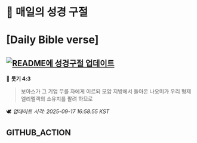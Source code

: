 # 🙏 매일의 성경 구절
# [Daily Bible verse]
## [![README에 성경구절 업데이트](https://github.com/DONGSUKA/first_test/actions/workflows/update-readme-bible.yml/badge.svg)](https://github.com/DONGSUKA/first_test/actions/workflows/update-readme-bible.yml)
<!-- START_BIBLE_VERSE -->
📖 **룻기 4:3**
> 보아스가 그 기업 무를 자에게 이르되 모압 지방에서 돌아온 나오미가 우리 형제 엘리멜렉의 소유지를 팔려 하므로

🕊️ _업데이트 시각: 2025-09-17 16:58:55 KST_
  <!-- END_BIBLE_VERSE -->
## GITHUB_ACTION
